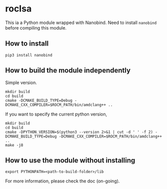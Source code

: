 # rocIsa

This ia a Python module wrapped with Nanobind. Need to install ``nanobind`` before compiling this module.

## How to install

```
pip3 install nanobind
```

## How to build the module independently

Simple version.

```
mkdir build
cd build
cmake -DCMAKE_BUILD_TYPE=Debug -DCMAKE_CXX_COMPILER=$ROCM_PATH/bin/amdclang++ ..
```

If you want to specify the current python version,

```
mkdir build
cd build
cmake -DPYTHON_VERSION=$(python3 --version 2>&1 | cut -d ' ' -f 2) -DCMAKE_BUILD_TYPE=Debug -DCMAKE_CXX_COMPILER=$ROCM_PATH/bin/amdclang++ ..
make -j8
```

## How to use the module without installing

```
export PYTHONPATH=<path-to-build-folder>/lib
```

For more information, please check the doc (on-going).
